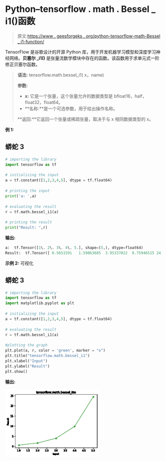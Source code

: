 # Python–tensorflow . math . Bessel _ i1()函数

> 原文:[https://www . geesforgeks . org/python-tensorflow-math-Bessel _ i1-function/](https://www.geeksforgeeks.org/python-tensorflow-math-bessel_i1-function/)

TensorFlow 是谷歌设计的开源 Python 库，用于开发机器学习模型和深度学习神经网络。**贝塞尔 _i1()** 是张量流数学模块中存在的函数。该函数用于求单元式一阶修正贝塞尔函数。

> **语法:** tensorflow.math.bessel_i1( x，name)
> 
> **参数:**
> 
> *   **x:** 它是一个张量，这个张量允许的数据类型是 bfloat16，half，float32，float64。
> *   **名称:**是一个可选参数，用于给出操作名称。
> 
> **返回:**它返回一个张量或稀疏张量，取决于与 x 相同数据类型的 x。

**例 1:**

## 蟒蛇 3

```py
# importing the library
import tensorflow as tf

# initializing the input
a = tf.constant([1,2,3,4,5], dtype = tf.float64)

# printing the input 
print('a: ',a)

# evaluating the result
r = tf.math.bessel_i1(a)

# printing the result
print("Result: ",r)
```

**输出:**

```py
a:  tf.Tensor([1\. 2\. 3\. 4\. 5.], shape=(5,), dtype=float64)
Result:  tf.Tensor([ 0.5651591   1.59063685  3.95337022  9.75946515 24.33564214], shape=(5,), dtype=float64)

```

**示例 2:** 可视化

## 蟒蛇 3

```py
# importing the library
import tensorflow as tf
import matplotlib.pyplot as plt 

# initializing the input
a = tf.constant([1,2,3,4,5], dtype = tf.float64)

# evaluating the result
r = tf.math.bessel_i1(a)

#plotting the graph
plt.plot(a, r, color = 'green', marker = "o")  
plt.title("tensorflow.math.bessel_i1")  
plt.xlabel("Input")  
plt.ylabel("Result")  
plt.show() 
```

**输出:**

![](img/fabcf667f8d7086adf4c6970e264122f.png)